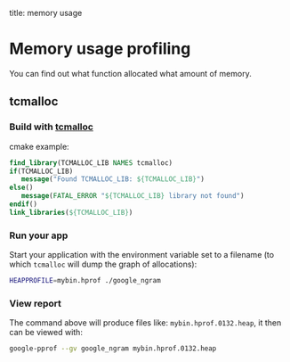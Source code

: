 title: memory usage

# **Memory usage profiling**

You can find out what function allocated what amount of memory.

## **tcmalloc**

### Build with [tcmalloc](https://gperftools.github.io/gperftools/heapprofile.html)

cmake example:
```cmake
find_library(TCMALLOC_LIB NAMES tcmalloc)
if(TCMALLOC_LIB)
   message("Found TCMALLOC_LIB: ${TCMALLOC_LIB}")
else()
   message(FATAL_ERROR "${TCMALLOC_LIB} library not found")
endif()
link_libraries(${TCMALLOC_LIB})
```


### Run your app

Start your application with the environment variable set to a filename
(to which `tcmalloc` will dump the graph of allocations):

```bash
HEAPPROFILE=mybin.hprof ./google_ngram
```


### View report

The command above will produce files like: `mybin.hprof.0132.heap`, it then can be viewed with:

```bash
google-pprof --gv google_ngram mybin.hprof.0132.heap
```
